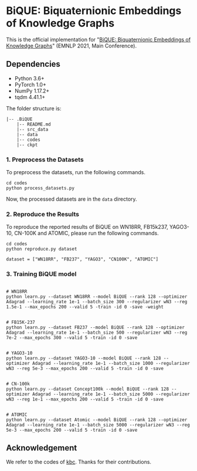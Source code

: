 BiQUE: Biquaternionic Embeddings of Knowledge Graphs
===
This is the official implementation for "[BiQUE: Biquaternionic Embeddings of Knowledge Graphs](https://arxiv.org/abs/2109.14401)" (EMNLP 2021, Main Conference).

## Dependencies
- Python 3.6+
- PyTorch 1.0+
- NumPy 1.17.2+
- tqdm 4.41.1+

The folder structure is:

```
|-- .BiQUE
    |-- README.md
    |-- src_data
    |-- data
    |-- codes
    |-- ckpt    
```


### 1. Preprocess the Datasets
To preprocess the datasets, run the following commands.

```shell script
cd codes
python process_datasets.py
```

Now, the processed datasets are in the `data` directory.


### 2. Reproduce the Results 
To reproduce the reported results of BiQUE on WN18RR, FB15k237, YAGO3-10, CN-100K and ATOMIC, please run the following commands.

```shell script
cd codes
python reproduce.py dataset

dataset = ["WN18RR", "FB237", "YAGO3", "CN100K", "ATOMIC"]
```

### 3. Training BiQUE model

```shell script

# WN18RR
python learn.py --dataset WN18RR --model BiQUE --rank 128 --optimizer Adagrad --learning_rate 1e-1 --batch_size 300 --regularizer wN3 --reg 1.5e-1 --max_epochs 200 --valid 5 -train -id 0 -save -weight


# FB15K-237
python learn.py --dataset FB237 --model BiQUE --rank 128 --optimizer Adagrad --learning_rate 1e-1 --batch_size 500 --regularizer wN3 --reg 7e-2 --max_epochs 300 --valid 5 -train -id 0 -save


# YAGO3-10
python learn.py --dataset YAGO3-10 --model BiQUE --rank 128 --optimizer Adagrad --learning_rate 1e-1 --batch_size 1000 --regularizer wN3 --reg 5e-3 --max_epochs 200 --valid 5 -train -id 0 -save


# CN-100k
python learn.py --dataset Concept100k --model BiQUE --rank 128 --optimizer Adagrad --learning_rate 1e-1 --batch_size 5000 --regularizer wN3 --reg 1e-1 --max_epochs 200 --valid 5 -train -id 0 -save


# ATOMIC
python learn.py --dataset Atomic --model BiQUE --rank 128 --optimizer Adagrad --learning_rate 1e-1 --batch_size 5000 --regularizer wN3 --reg 5e-3 --max_epochs 200 --valid 5 -train -id 0 -save
```

## Acknowledgement
We refer to the codes of [kbc](https://github.com/facebookresearch/kbc). Thanks for their contributions.
